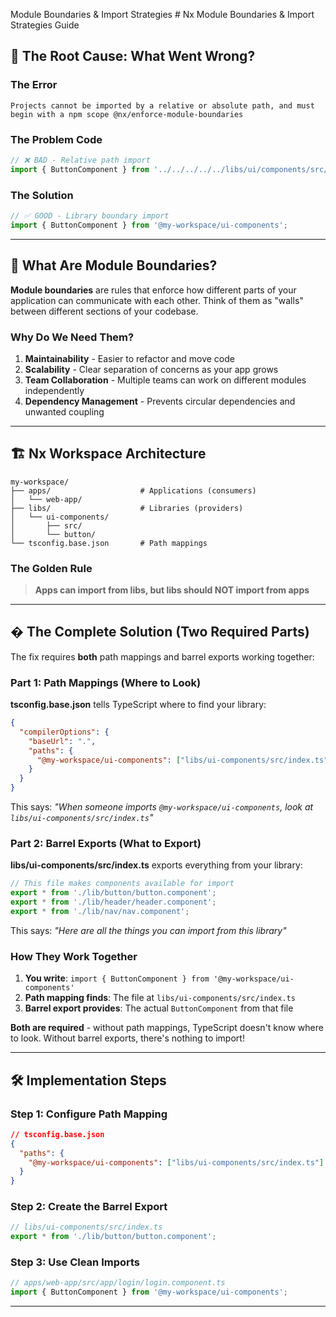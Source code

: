 Module Boundaries & Import Strategies # Nx Module Boundaries & Import Strategies Guide

## 🚨 The Root Cause: What Went Wrong?

### The Error
```
Projects cannot be imported by a relative or absolute path, and must begin with a npm scope @nx/enforce-module-boundaries
```

### The Problem Code
```typescript
// ❌ BAD - Relative path import
import { ButtonComponent } from '../../../../../libs/ui/components/src/lib/button/button.component';
```

### The Solution
```typescript
// ✅ GOOD - Library boundary import
import { ButtonComponent } from '@my-workspace/ui-components';
```

---

## 🎯 What Are Module Boundaries?

**Module boundaries** are rules that enforce how different parts of your application can communicate with each other. Think of them as "walls" between different sections of your codebase.

### Why Do We Need Them?

1. **Maintainability** - Easier to refactor and move code
2. **Scalability** - Clear separation of concerns as your app grows
3. **Team Collaboration** - Multiple teams can work on different modules independently
4. **Dependency Management** - Prevents circular dependencies and unwanted coupling

---

## 🏗️ Nx Workspace Architecture

```
my-workspace/
├── apps/                    # Applications (consumers)
│   └── web-app/
├── libs/                    # Libraries (providers)
│   └── ui-components/
│       ├── src/
│       └── button/
└── tsconfig.base.json       # Path mappings
```

### The Golden Rule
> **Apps can import from libs, but libs should NOT import from apps**

---

## � The Complete Solution (Two Required Parts)

The fix requires **both** path mappings and barrel exports working together:

### Part 1: Path Mappings (Where to Look)

**tsconfig.base.json** tells TypeScript where to find your library:
```json
{
  "compilerOptions": {
    "baseUrl": ".",
    "paths": {
      "@my-workspace/ui-components": ["libs/ui-components/src/index.ts"]
    }
  }
}
```

This says: *"When someone imports `@my-workspace/ui-components`, look at `libs/ui-components/src/index.ts`"*

### Part 2: Barrel Exports (What to Export)

**libs/ui-components/src/index.ts** exports everything from your library:
```typescript
// This file makes components available for import
export * from './lib/button/button.component';
export * from './lib/header/header.component';
export * from './lib/nav/nav.component';
```

This says: *"Here are all the things you can import from this library"*

### How They Work Together

1. **You write**: `import { ButtonComponent } from '@my-workspace/ui-components'`
2. **Path mapping finds**: The file at `libs/ui-components/src/index.ts`
3. **Barrel export provides**: The actual `ButtonComponent` from that file

**Both are required** - without path mappings, TypeScript doesn't know where to look. Without barrel exports, there's nothing to import!

---

## 🛠️ Implementation Steps

### Step 1: Configure Path Mapping
```json
// tsconfig.base.json
{
  "paths": {
    "@my-workspace/ui-components": ["libs/ui-components/src/index.ts"]
  }
}
```

### Step 2: Create the Barrel Export
```typescript
// libs/ui-components/src/index.ts
export * from './lib/button/button.component';
```

### Step 3: Use Clean Imports
```typescript
// apps/web-app/src/app/login/login.component.ts
import { ButtonComponent } from '@my-workspace/ui-components';
```

---

